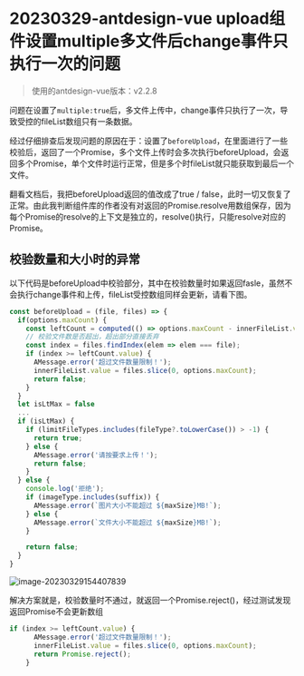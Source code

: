 # 20230329-antdesign-vue upload组件设置multiple多文件后change事件只执行一次的问题

> 使用的antdesign-vue版本：v2.2.8

问题在设置了`multiple:true`后，多文件上传中，change事件只执行了一次，导致受控的fileList数组只有一条数据。

经过仔细排查后发现问题的原因在于：设置了`beforeUpload`，在里面进行了一些校验后，返回了一个Promise，多个文件上传时会多次执行beforeUpload，会返回多个Promise，单个文件时运行正常，但是多个时fileList就只能获取到最后一个文件。

翻看文档后，我把beforeUpload返回的值改成了true / false，此时一切又恢复了正常。由此我判断组件库的作者没有对返回的Promise.resolve用数组保存，因为每个Promise的resolve的上下文是独立的，resolve()执行，只能resolve对应的Promise。

## 校验数量和大小时的异常

以下代码是beforeUpload中校验部分，其中在校验数量时如果返回fasle，虽然不会执行change事件和上传，fileList受控数组同样会更新，请看下图。

```js
const beforeUpload = (file, files) => {
  if(options.maxCount) {
    const leftCount = computed(() => options.maxCount - innerFileList.value.length);
    // 校验文件数是否超出，超出部分直接丢弃
    const index = files.findIndex(elem => elem === file);
    if (index >= leftCount.value) {
      AMessage.error('超过文件数量限制！');
      innerFileList.value = files.slice(0, options.maxCount);
      return false;
    }
  }
  let isLtMax = false
  ...
  if (isLtMax) {
    if (limitFileTypes.includes(fileType?.toLowerCase()) > -1) {
      return true;
    } else {
      AMessage.error('请按要求上传！');
      return false;
    }
  } else {
    console.log('拒绝');
    if (imageType.includes(suffix)) {
      AMessage.error(`图片大小不能超过 ${maxSize}MB!`);
    } else {
      AMessage.error(`文件大小不能超过 ${maxSize}MB!`);
    }

    return false;
  }
}
```

![image-20230329154407839](https://s2.loli.net/2023/03/29/k2qaZRvNfYw5sjT.png)

解决方案就是，校验数量时不通过，就返回一个Promise.reject()，经过测试发现返回Promise不会更新数组

```js
if (index >= leftCount.value) {
      AMessage.error('超过文件数量限制！');
      innerFileList.value = files.slice(0, options.maxCount);
      return Promise.reject();
    }
```

